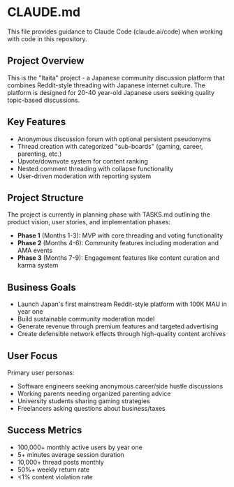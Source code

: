 # CLAUDE.md

This file provides guidance to Claude Code (claude.ai/code) when working with code in this repository.

## Project Overview

This is the "Itaita" project - a Japanese community discussion platform that combines Reddit-style threading with Japanese internet culture. The platform is designed for 20-40 year-old Japanese users seeking quality topic-based discussions.

## Key Features

- Anonymous discussion forum with optional persistent pseudonyms
- Thread creation with categorized "sub-boards" (gaming, career, parenting, etc.)
- Upvote/downvote system for content ranking
- Nested comment threading with collapse functionality
- User-driven moderation with reporting system

## Project Structure

The project is currently in planning phase with TASKS.md outlining the product vision, user stories, and implementation phases:

- **Phase 1** (Months 1-3): MVP with core threading and voting functionality
- **Phase 2** (Months 4-6): Community features including moderation and AMA events
- **Phase 3** (Months 7-9): Engagement features like content curation and karma system

## Business Goals

- Launch Japan's first mainstream Reddit-style platform with 100K MAU in year one
- Build sustainable community moderation model
- Generate revenue through premium features and targeted advertising
- Create defensible network effects through high-quality content archives

## User Focus

Primary user personas:
- Software engineers seeking anonymous career/side hustle discussions
- Working parents needing organized parenting advice
- University students sharing gaming strategies
- Freelancers asking questions about business/taxes

## Success Metrics

- 100,000+ monthly active users by year one
- 5+ minutes average session duration
- 10,000+ thread posts monthly
- 50%+ weekly return rate
- <1% content violation rate